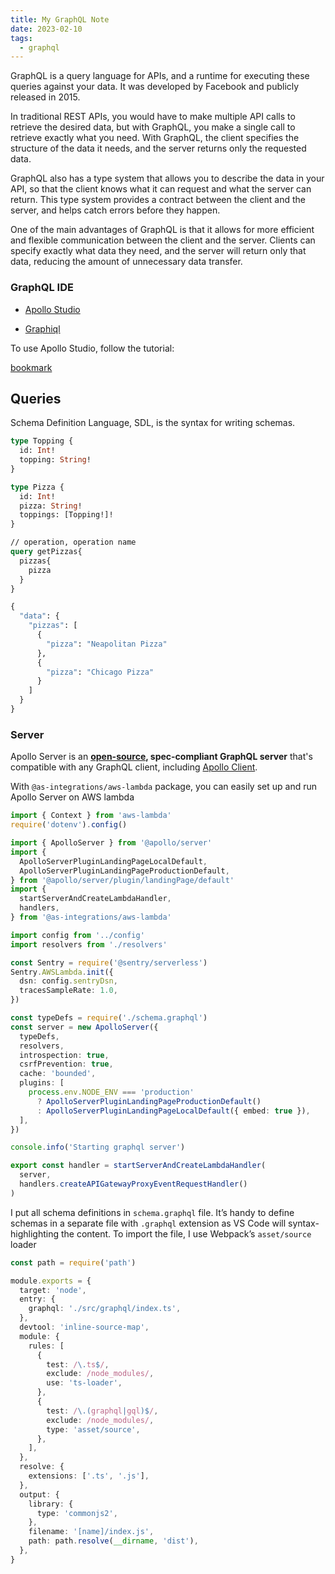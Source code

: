 ```yaml
---
title: My GraphQL Note
date: 2023-02-10
tags:
  - graphql
---
```


GraphQL is a query language for APIs, and a runtime for executing these queries against your data. It was developed by Facebook and publicly released in 2015.

In traditional REST APIs, you would have to make multiple API calls to retrieve the desired data, but with GraphQL, you make a single call to retrieve exactly what you need. With GraphQL, the client specifies the structure of the data it needs, and the server returns only the requested data.

GraphQL also has a type system that allows you to describe the data in your API, so that the client knows what it can request and what the server can return. This type system provides a contract between the client and the server, and helps catch errors before they happen.

One of the main advantages of GraphQL is that it allows for more efficient and flexible communication between the client and the server. Clients can specify exactly what data they need, and the server will return only that data, reducing the amount of unnecessary data transfer.

### GraphQL IDE

- [Apollo Studio](https://studio.apollographql.com) 

- [Graphiql](https://github.com/graphql/graphiql)

To use Apollo Studio, follow the tutorial: 

[bookmark](https://www.apollographql.com/docs/federation/quickstart/setup/)

## Queries

Schema Definition Language, SDL, is the syntax for writing schemas.

```graphql
type Topping {
  id: Int!
  topping: String!
}

type Pizza {
  id: Int!
  pizza: String!
  toppings: [Topping!]!
}
```

```graphql
// operation, operation name
query getPizzas{
  pizzas{
    pizza
  }
}

{
  "data": {
    "pizzas": [
      {
        "pizza": "Neapolitan Pizza"
      },
      {
        "pizza": "Chicago Pizza"
      }
    ]
  }
}
```

### Server

Apollo Server is an [**open-source**](https://github.com/apollographql/apollo-server)**, spec-compliant GraphQL server** that's compatible with any GraphQL client, including [Apollo Client](https://www.apollographql.com/docs/react). 

With `@as-integrations/aws-lambda` package, you can easily set up and run Apollo Server on AWS lambda

```typescript
import { Context } from 'aws-lambda'
require('dotenv').config()

import { ApolloServer } from '@apollo/server'
import {
  ApolloServerPluginLandingPageLocalDefault,
  ApolloServerPluginLandingPageProductionDefault,
} from '@apollo/server/plugin/landingPage/default'
import {
  startServerAndCreateLambdaHandler,
  handlers,
} from '@as-integrations/aws-lambda'

import config from '../config'
import resolvers from './resolvers'

const Sentry = require('@sentry/serverless')
Sentry.AWSLambda.init({
  dsn: config.sentryDsn,
  tracesSampleRate: 1.0,
})

const typeDefs = require('./schema.graphql')
const server = new ApolloServer({
  typeDefs,
  resolvers,
  introspection: true,
  csrfPrevention: true,
  cache: 'bounded',
  plugins: [
    process.env.NODE_ENV === 'production'
      ? ApolloServerPluginLandingPageProductionDefault()
      : ApolloServerPluginLandingPageLocalDefault({ embed: true }),
  ],
})

console.info('Starting graphql server')

export const handler = startServerAndCreateLambdaHandler(
  server,
  handlers.createAPIGatewayProxyEventRequestHandler()
)
```

I put all schema definitions in `schema.graphql` file. It’s handy to define schemas in a separate file with `.graphql` extension as VS Code will syntax-highlighting the content. To import the file, I use Webpack’s `asset/source` loader

```typescript
const path = require('path')

module.exports = {
  target: 'node',
  entry: {
    graphql: './src/graphql/index.ts',
  },
  devtool: 'inline-source-map',
  module: {
    rules: [
      {
        test: /\.ts$/,
        exclude: /node_modules/,
        use: 'ts-loader',
      },
      {
        test: /\.(graphql|gql)$/,
        exclude: /node_modules/,
        type: 'asset/source',
      },
    ],
  },
  resolve: {
    extensions: ['.ts', '.js'],
  },
  output: {
    library: {
      type: 'commonjs2',
    },
    filename: '[name]/index.js',
    path: path.resolve(__dirname, 'dist'),
  },
}
```

